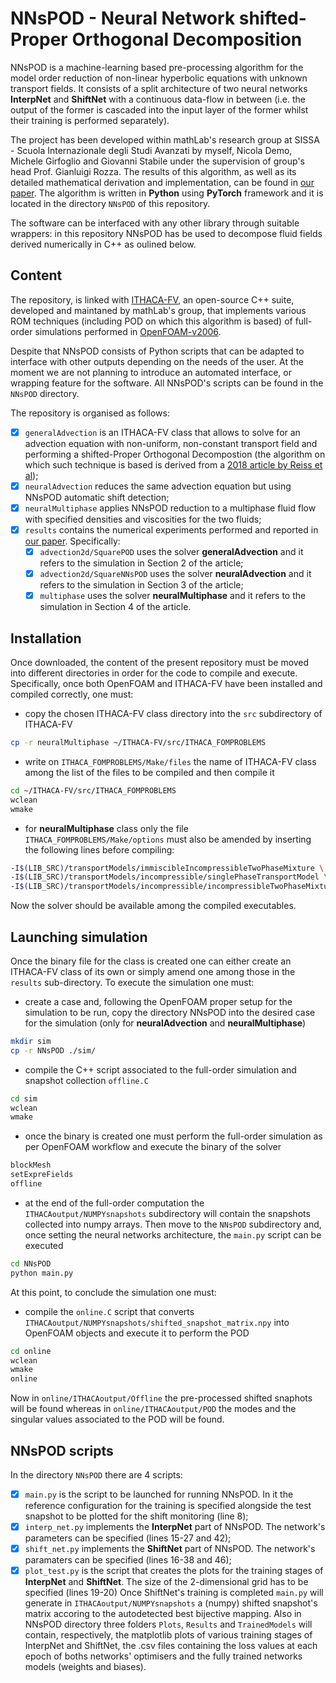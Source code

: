 # NNsPOD - Neural Network shifted-Proper Orthogonal Decomposition

NNsPOD is a machine-learning based pre-processing algorithm for the model order reduction of non-linear hyperbolic equations with unknown transport fields. It consists of a split architecture of two neural networks __InterpNet__ and __ShiftNet__ with a continuous data-flow in between (i.e. the output of the former is cascaded into the input layer of the former whilst their training is performed separately).

The project has been developed within mathLab's research group at SISSA - Scuola Internazionale degli Studi Avanzati by myself, Nicola Demo, Michele Girfoglio and Giovanni Stabile under the supervision of group's head Prof. Gianluigi Rozza. The results of this algorithm, as well as its detailed mathematical derivation and implementation, can be found in [our paper](https://arxiv.org/abs/2108.06558).
The algorithm is written in __Python__ using __PyTorch__ framework and it is located in the directory `NNsPOD` of this repository.

The software can be interfaced with any other library through suitable wrappers: in this repository NNsPOD has be used to decompose fluid fields derived numerically in C++ as oulined below.

## Content
The repository, is linked with [ITHACA-FV](https://github.com/mathLab/ITHACA-FV), an open-source C++ suite, developed and maintaned by mathLab's group, that implements various ROM techniques (including POD on which this algorithm is based) of full-order simulations performed in [OpenFOAM-v2006](https://www.openfoam.com/news/main-news/openfoam-v20-06). 

Despite that NNsPOD consists of Python scripts that can be adapted to interface with other outputs depending on the needs of the user. At the moment we are not planning to introduce an automated interface, or wrapping feature for the software. All NNsPOD's scripts can be found in the `NNsPOD` directory.

The repository is organised as follows:
- [x] `generalAdvection` is an ITHACA-FV class that allows to solve for an advection equation with non-uniform, non-constant transport field and performing a shifted-Proper Orthogonal Decompostion (the algorithm on which such technique is based is derived from a [2018 article by Reiss et al](https://arxiv.org/pdf/1512.01985.pdf));
- [x] `neuralAdvection` reduces the same advection equation but using NNsPOD automatic shift detection;
- [x] `neuralMultiphase` applies NNsPOD reduction to a multiphase fluid flow with specified densities and viscosities for the two fluids;
- [x] `results` contains the numerical experiments performed and reported in [our paper](https://arxiv.org/abs/2108.06558). Specifically:
	- [x] `advection2d/SquarePOD` uses the solver __generalAdvection__ and it refers to the simulation in Section 2 of the article;
	- [x] `advection2d/SquareNNsPOD` uses the solver __neuralAdvection__ and it refers to the simulation in Section 3 of the article;
	- [x] `multiphase` uses the solver __neuralMultiphase__ and it refers to the simulation in Section 4 of the article.

## Installation
Once downloaded, the content of the present repository must be moved into different directories in order for the code to compile and execute. Specifically, once both OpenFOAM and ITHACA-FV have been installed and compiled correctly, one must:
* copy the chosen ITHACA-FV class directory into the `src` subdirectory of ITHACA-FV
```bash
cp -r neuralMultiphase ~/ITHACA-FV/src/ITHACA_FOMPROBLEMS
``` 
* write on `ITHACA_FOMPROBLEMS/Make/files` the name of ITHACA-FV class among the list of the files to be compiled and then compile it
```bash
cd ~/ITHACA-FV/src/ITHACA_FOMPROBLEMS
wclean
wmake
```
* for __neuralMultiphase__ class only the file `ITHACA_FOMPROBLEMS/Make/options` must also be amended by inserting the following lines before compiling:
```bash
-I$(LIB_SRC)/transportModels/immiscibleIncompressibleTwoPhaseMixture \
-I$(LIB_SRC)/transportModels/incompressible/singlePhaseTransportModel \
-I$(LIB_SRC)/transportModels/incompressible/incompressibleTwoPhaseMixture \
```

Now the solver should be available among the compiled executables.

## Launching simulation
Once the binary file for the class is created one can either create an ITHACA-FV class of its own or simply amend one among those in the `results` sub-directory. To execute the simulation one must:
* create a case and, following the OpenFOAM proper setup for the simulation to be run, copy the directory NNsPOD into the desired case for the simulation (only for __neuralAdvection__ and __neuralMultiphase__)
```bash
mkdir sim
cp -r NNsPOD ./sim/
``` 
* compile the C++ script associated to the full-order simulation and snapshot collection `offline.C`
```bash
cd sim
wclean
wmake
``` 
* once the binary is created one must perform the full-order simulation as per OpenFOAM workflow and execute the binary of the solver
```bash
blockMesh
setExpreFields
offline
``` 
* at the end of the full-order computation the `ITHACAoutput/NUMPYsnapshots` subdirectory will contain the snapshots collected into numpy arrays. Then move to the `NNsPOD` subdirectory and, once setting the neural networks architecture, the `main.py` script can be executed
```bash
cd NNsPOD
python main.py
``` 
At this point, to conclude the simulation one must:
* compile the `online.C` script that converts `ITHACAoutput/NUMPYsnapshots/shifted_snapshot_matrix.npy` into OpenFOAM objects and execute it to perform the POD
```bash
cd online
wclean
wmake
online
``` 
Now in `online/ITHACAoutput/Offline` the pre-processed shifted snaphots will be found whereas in `online/ITHACAoutput/POD` the modes and the singular values associated to the POD will be found.


## NNsPOD scripts
In the directory `NNsPOD` there are 4 scripts:
- [x] `main.py` is the script to be launched for running NNsPOD. In it the reference configuration for the training is specified alongside the test snapshot to be plotted for the shift monitoring (line 8);
- [x] `interp_net.py` implements the __InterpNet__ part of NNsPOD. The network's parameters can be specified (lines 15-27 and 42);
- [x] `shift_net.py` implements the __ShiftNet__ part of NNsPOD. The network's paramaters can be specified (lines 16-38 and 46);
- [x] `plot_test.py` is the script that creates the plots for the training stages of __InterpNet__ and __ShiftNet__. The size of the 2-dimensional grid has to be specified (lines 19-20)
Once ShiftNet's training is completed `main.py` will generate in `ITHACAoutput/NUMPYsnapshots` a (numpy) shifted snapshot's matrix accoring to the autodetected best bijective mapping. Also in NNsPOD directory three folders `Plots`, `Results` and `TrainedModels` will contain, respectively, the matplotlib plots of various training stages of InterpNet and ShiftNet, the .csv files containing the loss values at each epoch of boths networks' optimisers and the fully trained networks models (weights and biases).
